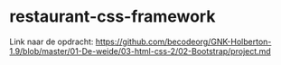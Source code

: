 # restaurant-css-framework
Link naar de opdracht:  https://github.com/becodeorg/GNK-Holberton-1.9/blob/master/01-De-weide/03-html-css-2/02-Bootstrap/project.md

